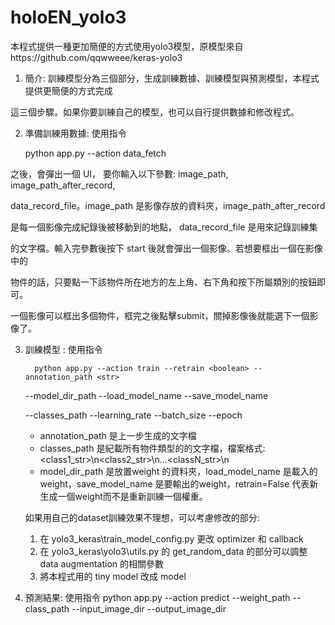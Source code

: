 # holoEN_yolo3

本程式提供一種更加簡便的方式使用yolo3模型，原模型來自https://github.com/qqwweee/keras-yolo3

1. 簡介: 訓練模型分為三個部分，生成訓練數據、訓練模型與預測模型，本程式提供更簡便的方式完成

這三個步驟。如果你要訓練自己的模型，也可以自行提供數據和修改程式。

2. 準備訓練用數據: 使用指令

    python app.py --action data_fetch

之後，會彈出一個 UI， 要你輸入以下參數: image_path, image_path_after_record,

data_record_file。image_path 是影像存放的資料夾，image_path_after_record

是每一個影像完成紀錄後被移動到的地點， data_record_file 是用來記錄訓練集

的文字檔。輸入完參數後按下 start 後就會彈出一個影像。若想要框出一個在影像中的

物件的話，只要點一下該物件所在地方的左上角、右下角和按下所屬類別的按鈕即可。

一個影像可以框出多個物件，框完之後點擊submit，關掉影像後就能選下一個影像了。

3. 訓練模型 : 使用指令

         python app.py --action train --retrain <boolean> --annotation_path <str>

     --model_dir_path <str> --load_model_name <str> --save_model_name <str>

     --classes_path <str> --learning_rate <float> --batch_size <int> --epoch <int>

     * annotation_path 是上一步生成的文字檔
     * classes_path 是紀載所有物件類型的的文字檔，檔案格式: <class1_str>\n<class2_str>\n...<classN_str>\n
     * model_dir_path 是放置weight 的資料夾，load_model_name 是載入的weight，save_model_name
          是要輸出的weight，retrain=False 代表新生成一個weight而不是重新訓練一個權重。

     如果用自己的dataset訓練效果不理想，可以考慮修改的部分:
     1. 在 yolo3_keras\train_model_config.py 更改 optimizer 和 callback
     2. 在 yolo3_keras\yolo3\utils.py 的 get_random_data 的部分可以調整 data augmentation 的相關參數
     3. 將本程式用的 tiny model 改成 model

4. 預測結果: 使用指令
     python app.py --action  predict --weight_path <str> --class_path <str> --input_image_dir <str> --output_image_dir <str>



